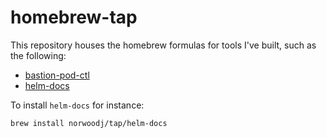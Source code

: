 homebrew-tap
============
This repository houses the homebrew formulas for tools I've built, such as the following:

* [bastion-pod-ctl](https://github.com/norwoodj/bastion-pod-ctl)
* [helm-docs](https://github.com/norwoodj/helm-docs)


To install `helm-docs` for instance:
```
brew install norwoodj/tap/helm-docs
```
